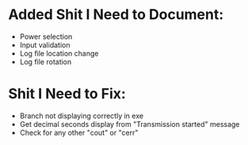 # Added Shit I Need to Document:

- Power selection
- Input validation
- Log file location change
- Log file rotation

# Shit I Need to Fix:

- Branch not displaying correctly in exe
- Get decimal seconds display from "Transmission started" message
- Check for any other "cout" or "cerr"
